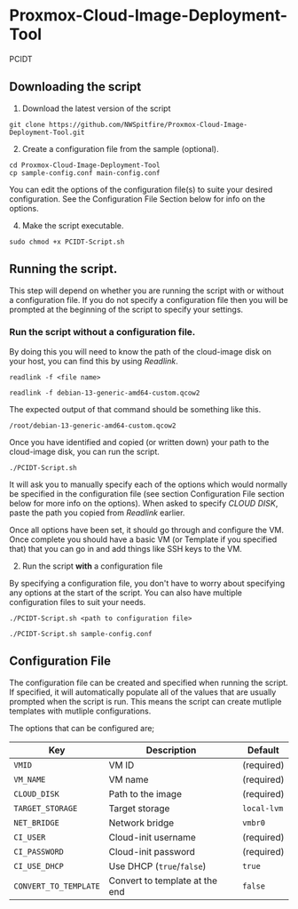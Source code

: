# Proxmox-Cloud-Image-Deployment-Tool
PCIDT

## Downloading the script

1. Download the latest version of the script

```
git clone https://github.com/NWSpitfire/Proxmox-Cloud-Image-Deployment-Tool.git
```

2. Create a configuration file from the sample (optional).

``` 
cd Proxmox-Cloud-Image-Deployment-Tool
cp sample-config.conf main-config.conf
```
You can edit the options of the configuration file(s) to suite your desired configuration. See the Configuration File Section below for info on the options.

4. Make the script executable.

```
sudo chmod +x PCIDT-Script.sh
```

## Running the script.

This step will depend on whether you are running the script with or without a configuration file. If you do not specify a configuration file then you will be prompted at the beginning of the script to specify your settings.

### Run the script without a configuration file.

By doing this you will need to know the path of the cloud-image disk on your host, you can find this by using *Readlink*.

```
readlink -f <file name>

readlink -f debian-13-generic-amd64-custom.qcow2
```

The expected output of that command should be something like this.
```
/root/debian-13-generic-amd64-custom.qcow2
```

Once you have identified and copied (or written down) your path to the cloud-image disk, you can run the script.

```
./PCIDT-Script.sh
```

It will ask you to manually specify each of the options which would normally be specified in the configuration file (see section Configuration File section below for more info on the options). When asked to specify *CLOUD DISK*, paste the path you copied from *Readlink* earlier.

Once all options have been set, it should go through and configure the VM. Once complete you should have a basic VM (or Template if you specified that) that you can go in and add things like SSH keys to the VM.


2. Run the script **with** a configuration file

By specifying a configuration file, you don't have to worry about specifying any options at the start of the script. You can also have multiple configuration files to suit your needs.

```
./PCIDT-Script.sh <path to configuration file>

./PCIDT-Script.sh sample-config.conf
```


## Configuration File

The configuration file can be created and specified when running the script. If specified, it will automatically populate all of the values that are usually prompted when the script is run. This means the script can create mutliple templates with mutliple configurations.

The options that can be configured are;

| Key                   | Description                    | Default     |
| --------------------- | ------------------------------ | ----------- |
| `VMID`                | VM ID                          | (required)  |
| `VM_NAME`             | VM name                        | (required)  |
| `CLOUD_DISK`          | Path to the image              | (required)  |
| `TARGET_STORAGE`      | Target storage                 | `local-lvm` |
| `NET_BRIDGE`          | Network bridge                 | `vmbr0`     |
| `CI_USER`             | Cloud-init username            | (required)  |
| `CI_PASSWORD`         | Cloud-init password            | (required)  |
| `CI_USE_DHCP`         | Use DHCP (`true`/`false`)      | `true`      |
| `CONVERT_TO_TEMPLATE` | Convert to template at the end | `false`     |
